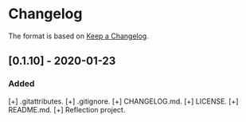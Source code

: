 # Changelog

The format is based on [Keep a Changelog](https://keepachangelog.com/en/1.0.0/).

## [0.1.10] - 2020-01-23
### Added
  [+] .gitattributes.
  [+] .gitignore.
  [+] CHANGELOG.md.
  [+] LICENSE.
  [+] README.md.
  [+] Reflection project.
